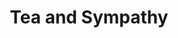 ---
title: Tea and Sympathy
year: 1958
opening_date: 1958-11-12
closing_date: 1958-11-22
layout: productions
image:
image_caption:
image_credit:
playbill: 
category: 
Theatre: Theatre Jacksonville
Venue: Little Theatre
cast:
  Laura Reynolds: Thelma Mayeron
  Lilly Sears: Hazel Miller
  Tom Lee: William E. Schill
  David Harris: David F. Harlin
  George Edwards: Ralph
  Dick Wright: Al
  Buzzy Klausner: Steve
  Norman Howard: Bill Reynolds
  Bob Simpson: Phil
  Marshall Grauer: Herbert Lee
crew:
  Designer and Director: Maurice Geoffrey
  Stage Manager: Bill Gibbs
  Assistant Stage Manager: Mark Harris
  book-holder: Libbi Whiteman
  Lighting:
    - Chuck Tankersley
    - Dr. Alvin Gross
    - Jean Tankersley
    - Art Logan
  Sound Effects:
    - Dorothy Massey
    - Eldene Moulton
  Wardrobe:
    - Mary Lou Crique
    - Agatha Norvell
    - Dorothy Portnoy
    - Jean Tankersley
  Properties:
    - Esther Mae Blankenbeckler
    - Sue Henderson
    - Thelma Altman
    - Marie Bristow
    - Gayle Swymer
    - Dave Adams
    - Esher Barnes
    - Joan Bristow
  Make-Up:
    - Polly Clendening
    - Beverly Fink
    - Rozelle Cohen
    - Barbara Aspinwall
    - John Tacy
    - Jean Tankersley
    - Anne Koontz
    - Gayle Ragland
    - Peggy Gift
    - A. Ira Fink
  Scenery:
    - Frank Ridge
    - Mark Harris
    - Dixie Cohen
    - Buzzy Klausner
    - Sid Backer
    - Dave Adams
    - John Tacy
    - Malcolm Argo
    - Marie Logan
    - Art Logan
    - Phyllis Druhl
    - Bunni Thornhill
    - Felix Jacobs
    - Rozelle Cohen
    - Dorothy Johnson
    - Susan Massey
    - Barbara Aspinwall
    - Klip Smith
    - Betty Smith
    - Sylvester Scotti
    - Kathryn Allen
    - Linda Davis
    - Bill Schill
    - Gladys Brown
orchestra:
external_links:
---